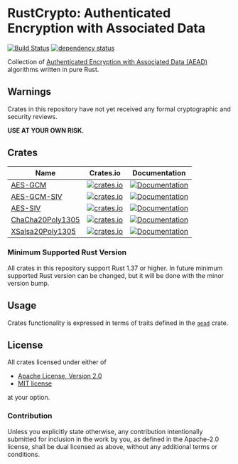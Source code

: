# RustCrypto: Authenticated Encryption with Associated Data
[![Build Status](https://travis-ci.org/RustCrypto/AEADs.svg?branch=master)](https://travis-ci.org/RustCrypto/AEADs) [![dependency status](https://deps.rs/repo/github/RustCrypto/AEADs/status.svg)](https://deps.rs/repo/github/RustCrypto/AEADs)

Collection of [Authenticated Encryption with Associated Data (AEAD)][1]
algorithms written in pure Rust.

## Warnings

Crates in this repository have not yet received any formal cryptographic and
security reviews.

**USE AT YOUR OWN RISK.**

## Crates
| Name | Crates.io | Documentation |
| ---- | :--------:| :------------:|
| [AES-GCM](https://en.wikipedia.org/wiki/Galois/Counter_Mode) | [![crates.io](https://img.shields.io/crates/v/aes-gcm.svg)](https://crates.io/crates/aes-gcm) | [![Documentation](https://docs.rs/aes-gcm/badge.svg)](https://docs.rs/aes-gcm) |
| [AES-GCM-SIV](https://en.wikipedia.org/wiki/AES-GCM-SIV) | [![crates.io](https://img.shields.io/crates/v/aes-gcm-siv.svg)](https://crates.io/crates/aes-gcm-siv) | [![Documentation](https://docs.rs/aes-gcm-siv/badge.svg)](https://docs.rs/aes-gcm-siv) |
| [AES-SIV](https://github.com/miscreant/meta/wiki/AES-SIV) | [![crates.io](https://img.shields.io/crates/v/aes-siv.svg)](https://crates.io/crates/aes-siv) | [![Documentation](https://docs.rs/aes-siv/badge.svg)](https://docs.rs/aes-siv) |
| [ChaCha20Poly1305](https://tools.ietf.org/html/rfc8439) | [![crates.io](https://img.shields.io/crates/v/chacha20poly1305.svg)](https://crates.io/crates/chacha20poly1305) | [![Documentation](https://docs.rs/chacha20poly1305/badge.svg)](https://docs.rs/chacha20poly1305) |
| [XSalsa20Poly1305](https://nacl.cr.yp.to/secretbox.html) | [![crates.io](https://img.shields.io/crates/v/xsalsa20poly1305.svg)](https://crates.io/crates/xsalsa20poly1305) | [![Documentation](https://docs.rs/xsalsa20poly1305/badge.svg)](https://docs.rs/xsalsa20poly1305) |

### Minimum Supported Rust Version
All crates in this repository support Rust 1.37 or higher. In future minimum
supported Rust version can be changed, but it will be done with the minor
version bump.

## Usage

Crates functionality is expressed in terms of traits defined in the [`aead`][2]
crate.

## License

All crates licensed under either of

 * [Apache License, Version 2.0](http://www.apache.org/licenses/LICENSE-2.0)
 * [MIT license](http://opensource.org/licenses/MIT)

at your option.

### Contribution

Unless you explicitly state otherwise, any contribution intentionally submitted
for inclusion in the work by you, as defined in the Apache-2.0 license, shall be
dual licensed as above, without any additional terms or conditions.

[1]: https://en.wikipedia.org/wiki/Authenticated_encryption
[2]: https://docs.rs/aead

